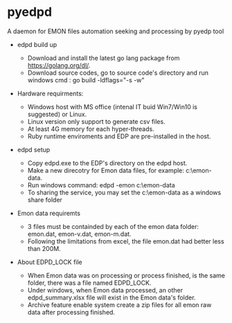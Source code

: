 # pyedpd
A daemon for EMON files automation seeking and processing by pyedp tool

- edpd build up
  - Download and install the latest go lang package from https://golang.org/dl/.
  - Download source codes, go to source code's directory and run windows cmd : go build -ldflags="-s -w"
  
- Hardware requirments:
  - Windows host with MS office (intenal IT buid Win7/Win10 is suggested) or Linux.
  - Linux version only support to generate csv files.
  - At least 4G memory for each hyper-threads.
  - Ruby runtime enviroments and EDP are pre-installed in the host.  
  
- edpd setup
  - Copy edpd.exe to the EDP's directory on the edpd host. 
  - Make a new direcotry for Emon data files, for example: c:\emon-data.
  - Run windows command: edpd -emon c:\emon-data
  - To sharing the service, you may set the c:\emon-data as a windows share folder

- Emon data requiremts
  - 3 files must be containded by each of the emon data folder: emon.dat, emon-v.dat, emon-m.dat.
  - Following the limitations from excel, the file emon.dat had better less than 200M. 
  
- About EDPD_LOCK file 
  - When Emon data was on processing or process finished, is the same folder, there was a file named EDPD_LOCK.
  - Under windows, when Emon data processed, an other edpd_summary.xlsx file will exist in the Emon data's folder.
  - Archive feature enable system create a zip files for all emon raw data after processing finished.
